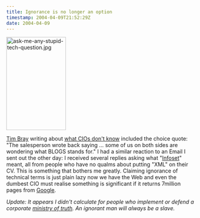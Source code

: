 ```yaml
---
title: Ignorance is no longer an option
timestamp: 2004-04-09T21:52:29Z
date: 2004-04-09
---
```


<img alt="ask-me-any-stupid-tech-question.jpg" src="http://blog.whatfettle.com/archives/ask-me-any-stupid-tech-question.jpg" width="157" height="246" border="0" />

<a href='http://www.tbray.org/ongoing/'>Tim Bray</a> writing about <a href='http://www.tbray.org/ongoing/When/200x/2004/04/08/CIOFunnies'>what CIOs don't know</a> included the choice quote: "The salesperson wrote back saying … some of us on both sides are wondering what BLOGS stands for." I had a similar reaction to an Email I sent out the other day: I received several replies asking what "<a href='http://www.w3.org/TR/xml-infoset/'>Infoset</a>" meant, all from people who have no qualms about putting "XML" on their CV. This is something that bothers me greatly. Claiming ignorance of technical terms is just plain lazy now we have the Web and even the dumbest CIO must realise something is significant if it returns 7million pages from <a href='http://www.google.co.uk/search?q=BLOGS'>Google</a>.

<i>Update: It appears I didn't calculate for people who implement or defend a corporate <a href="http://blog.whatfettle.com/2006/03/06/freedom-is-slavery/">ministry of truth</a>. An ignorant man will always be a slave.</i>
